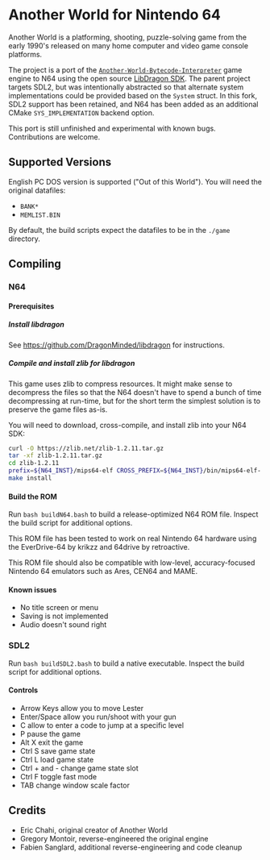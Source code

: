 # Another World for Nintendo 64

Another World is a platforming, shooting, puzzle-solving game from the early 1990's released on many home computer and video game console platforms.

The project is a port of the [`Another-World-Bytecode-Interpreter`](https://github.com/fabiensanglard/Another-World-Bytecode-Interpreter) game engine to N64 using the open source [LibDragon SDK](https://github.com/DragonMinded/libdragon). The parent project targets SDL2, but was intentionally abstracted so that alternate system implementations could be provided based on the `System` struct. In this fork, SDL2 support has been retained, and N64 has been added as an additional CMake `SYS_IMPLEMENTATION` backend option.

This port is still unfinished and experimental with known bugs. Contributions are welcome.

## Supported Versions

English PC DOS version is supported ("Out of this World"). You will need the original datafiles:

- `BANK*`
- `MEMLIST.BIN`

By default, the build scripts expect the datafiles to be in the `./game` directory.

## Compiling

### N64

#### Prerequisites

##### Install libdragon

See https://github.com/DragonMinded/libdragon for instructions.

##### Compile and install zlib for libdragon

This game uses zlib to compress resources. It might make sense to decompress the files
so that the N64 doesn't have to spend a bunch of time decompressing at run-time, but
for the short term the simplest solution is to preserve the game files as-is.

You will need to download, cross-compile, and install zlib into your N64 SDK:

```sh
curl -O https://zlib.net/zlib-1.2.11.tar.gz
tar -xf zlib-1.2.11.tar.gz
cd zlib-1.2.11
prefix=${N64_INST}/mips64-elf CROSS_PREFIX=${N64_INST}/bin/mips64-elf- ./configure
make install
```

#### Build the ROM

Run `bash buildN64.bash` to build a release-optimized N64 ROM file. Inspect the build script for additional options.

This ROM file has been tested to work on real Nintendo 64 hardware using the EverDrive-64 by krikzz and 64drive by retroactive.

This ROM file should also be compatible with low-level, accuracy-focused Nintendo 64 emulators such as Ares, CEN64 and MAME.

#### Known issues

- No title screen or menu
- Saving is not implemented
- Audio doesn't sound right

### SDL2

Run `bash buildSDL2.bash` to build a native executable. Inspect the build script for additional options.

#### Controls

- Arrow Keys      allow you to move Lester
- Enter/Space     allow you run/shoot with your gun
- C               allow to enter a code to jump at a specific level
- P               pause the game
- Alt X           exit the game
- Ctrl S          save game state
- Ctrl L          load game state
- Ctrl + and -    change game state slot
- Ctrl F          toggle fast mode
- TAB             change window scale factor

## Credits

- Eric Chahi, original creator of Another World
- Gregory Montoir, reverse-engineered the original engine
- Fabien Sanglard, additional reverse-engineering and code cleanup
